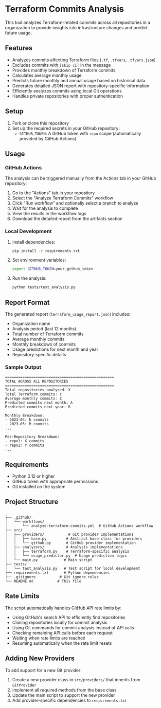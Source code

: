 # Terraform Commits Analysis

This tool analyzes Terraform-related commits across all repositories in a organization to provide insights into infrastructure changes and predict future usage.

## Features

- Analyzes commits affecting Terraform files (`.tf`, `.tfvars`, `.tfvars.json`)
- Excludes commits with `[skip ci]` in the message
- Provides monthly breakdown of Terraform commits
- Calculates average monthly usage
- Predicts future monthly and annual usage based on historical data
- Generates detailed JSON report with repository-specific information
- Efficiently analyzes commits using local Git operations
- Handles private repositories with proper authentication

## Setup

1. Fork or clone this repository
2. Set up the required secrets in your GitHub repository:
   - `GITHUB_TOKEN`: A GitHub token with `repo` scope (automatically provided by GitHub Actions)

## Usage

### GitHub Actions

The analysis can be triggered manually from the Actions tab in your GitHub repository:

1. Go to the "Actions" tab in your repository
2. Select the "Analyze Terraform Commits" workflow
3. Click "Run workflow" and optionally select a branch to analyze
4. Wait for the analysis to complete
5. View the results in the workflow logs
6. Download the detailed report from the artifacts section

### Local Development

1. Install dependencies:
   ```bash
   pip install -r requirements.txt
   ```

2. Set environment variables:
   ```bash
   export GITHUB_TOKEN=your_github_token
   ```

3. Run the analysis:
   ```bash
   python tests/test_analysis.py
   ```

## Report Format

The generated report (`terraform_usage_report.json`) includes:

- Organization name
- Analysis period (last 12 months)
- Total number of Terraform commits
- Average monthly commits
- Monthly breakdown of commits
- Usage predictions for next month and year
- Repository-specific details

### Sample Output
```
==================================================
TOTAL ACROSS ALL REPOSITORIES
==================================================
Total repositories analyzed: X
Total Terraform commits: Y
Average monthly commits: Z
Predicted commits next month: A
Predicted commits next year: B

Monthly Breakdown:
- 2023-04: N commits
- 2023-05: M commits
...

Per-Repository Breakdown:
- repo1: X commits
- repo2: Y commits
...
```

## Requirements

- Python 3.12 or higher
- GitHub token with appropriate permissions
- Git installed on the system

## Project Structure

```
.
├── .github/
│   └── workflows/
│       └── analyze-terraform-commits.yml  # GitHub Actions workflow
├── src/
│   ├── providers/           # Git provider implementations
│   │   ├── base.py         # Abstract base class for providers
│   │   └── github.py       # GitHub provider implementation
│   ├── analyzers/          # Analysis implementations
│   │   ├── terraform.py    # Terraform-specific analysis
│   │   └── usage_predictor.py  # Usage prediction logic
│   └── main.py            # Main script
├── tests/
│   └── test_analysis.py   # Test script for local development
├── requirements.txt       # Python dependencies
├── .gitignore           # Git ignore rules
└── README.md           # This file
```

## Rate Limits

The script automatically handles GitHub API rate limits by:
- Using GitHub's search API to efficiently find repositories
- Cloning repositories locally for commit analysis
- Using Git commands for commit analysis instead of API calls
- Checking remaining API calls before each request
- Waiting when rate limits are reached
- Resuming automatically when the rate limit resets

## Adding New Providers

To add support for a new Git provider:

1. Create a new provider class in `src/providers/` that inherits from `GitProvider`
2. Implement all required methods from the base class
3. Update the main script to support the new provider
4. Add provider-specific dependencies to `requirements.txt` 